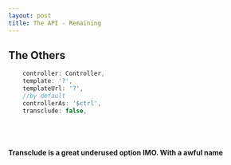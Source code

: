 ```yaml
---
layout: post
title: The API - Remaining
---
```


## The Others

```javascript
    controller: Controller,
    template: '?',
    templateUrl: '?',
    //by default
    controllerAs: '$ctrl',
    transclude: false,
```
<br><br>

#### Transclude is a great underused option IMO. With a awful name
